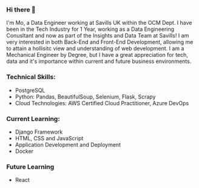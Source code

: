 ### Hi there 👋

I'm Mo, a Data Engineer working at Savills UK within the OCM Dept. I have been in the Tech Industry for 1 Year, working as a Data Engineering Conusltant and now as part of the Insights and Data Team at Savills! I am very interested in both Back-End and Front-End Development, allowing me to attain a hollisitc view and understanding of web development. I am a Mechanical Engineer by Degree, but I have a great appreciation for tech, data and it's importance within current and future business environments.

### Technical Skills:
- PostgreSQL
- Python: Pandas, BeautifulSoup, Selenium, Flask, Scrapy
- Cloud Technologies: AWS Certified Cloud Practitioner, Azure DevOps

### Current Learning:
- Django Framework
- HTML, CSS and JavaScript
- Application Development and Deployment
- Docker 

### Future Learning
- React 


